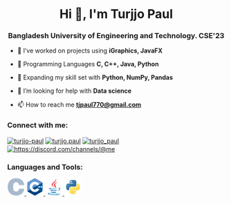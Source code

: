 <h1 align="center">Hi 👋, I'm Turjjo Paul</h1>
<h3 align="center">Bangladesh University of Engineering and Technology. CSE'23</h3>

- 🔭 I’ve worked on projects using **iGraphics, JavaFX**

- 🌱 Programming Languages **C, C++, Java, Python**

- 👯 Expanding my skill set with **Python, NumPy, Pandas**

- 🤝 I’m looking for help with **Data science**

- 📫 How to reach me **tjpaul770@gmail.com**

<h3 align="left">Connect with me:</h3>
<p align="left">
<a href="https://linkedin.com/in/turjjo-paul" target="blank"><img align="center" src="https://raw.githubusercontent.com/rahuldkjain/github-profile-readme-generator/master/src/images/icons/Social/linked-in-alt.svg" alt="turjjo-paul" height="30" width="40" /></a>
<a href="https://fb.com/turjjo.paul" target="blank"><img align="center" src="https://raw.githubusercontent.com/rahuldkjain/github-profile-readme-generator/master/src/images/icons/Social/facebook.svg" alt="turjjo.paul" height="30" width="40" /></a>
<a href="https://instagram.com/turjjo_paul" target="blank"><img align="center" src="https://raw.githubusercontent.com/rahuldkjain/github-profile-readme-generator/master/src/images/icons/Social/instagram.svg" alt="turjjo_paul" height="30" width="40" /></a>
<a href="https://discord.gg/https://discord.com/channels/@me" target="blank"><img align="center" src="https://raw.githubusercontent.com/rahuldkjain/github-profile-readme-generator/master/src/images/icons/Social/discord.svg" alt="https://discord.com/channels/@me" height="30" width="40" /></a>
</p>

<h3 align="left">Languages and Tools:</h3>
<p align="left"> <a href="https://www.cprogramming.com/" target="_blank" rel="noreferrer"> <img src="https://raw.githubusercontent.com/devicons/devicon/master/icons/c/c-original.svg" alt="c" width="40" height="40"/> </a> <a href="https://www.w3schools.com/cpp/" target="_blank" rel="noreferrer"> <img src="https://raw.githubusercontent.com/devicons/devicon/master/icons/cplusplus/cplusplus-original.svg" alt="cplusplus" width="40" height="40"/> </a> <a href="https://www.java.com" target="_blank" rel="noreferrer"> <img src="https://raw.githubusercontent.com/devicons/devicon/master/icons/java/java-original.svg" alt="java" width="40" height="40"/> </a> <a href="https://www.python.org" target="_blank" rel="noreferrer"> <img src="https://raw.githubusercontent.com/devicons/devicon/master/icons/python/python-original.svg" alt="python" width="40" height="40"/> </a> </p>
